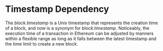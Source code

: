 # Timestamp Dependency
The *block.timestamp* is a Unix timestamp that represents the creation time of a block, and *now* is a synonym for *block.timestamp*. Noticeably, the execution time of a transaction in Ethereum can be adjusted by manners within a flexible range as long as it falls between the latest timestamp and the time limit to create a new block.
